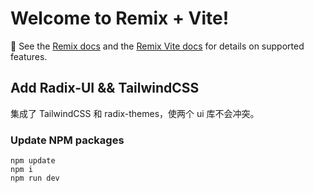 # Welcome to Remix + Vite!

📖 See the [Remix docs](https://remix.run/docs) and the [Remix Vite docs](https://remix.run/docs/en/main/future/vite) for details on supported features.

## Add Radix-UI && TailwindCSS

集成了 TailwindCSS 和 radix-themes，使两个 ui 库不会冲突。

### Update NPM packages

```shellscript
npm update
npm i
npm run dev
```
